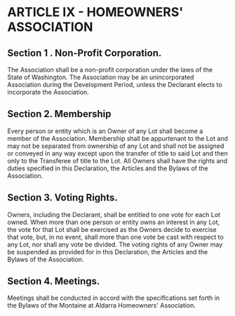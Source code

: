 # ARTICLE IX - HOMEOWNERS' ASSOCIATION

## Section 1 . Non-Profit Corporation.

The Association shall be a non-profit
corporation under the laws of the State of Washington. The Association may be an
unincorporated Association during the Development Period, unless the Declarant elects to
incorporate the Association.

## Section 2. Membership

Every person or entity which is an Owner of any Lot
shall become a member of the Association. Membership shall be appurtenant to the Lot and
may not be separated from ownership of any Lot and shall not be assigned or conveyed in
any way except upon the transfer of title to said Lot and then only to the Transferee of title to
the Lot. All Owners shall have the rights and duties specified in this Declaration, the Articles
and the Bylaws of the Association.

## Section 3. Voting Rights.

Owners, including the Declarant, shall be entitled to
one vote for each Lot owned. When more than one person or entity owns an interest in any
Lot, the vote for that Lot shall be exercised as the Owners decide to exercise that vote, but,
in no event, shall more than one vote be cast with respect to any Lot, nor shall any vote be
divided. The voting rights of any Owner may be suspended as provided for in this
Declaration, the Articles and the Bylaws of the Association.

## Section 4. Meetings.

Meetings shall be conducted in accord with the
speciflcations set forth in the Bylaws of the Montaine at Aldarra Homeowners' Association.
